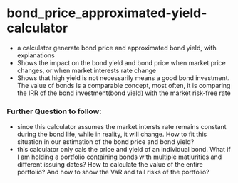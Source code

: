 # bond_price_approximated-yield-calculator
- a calculator generate bond price and approximated bond yield, with explanations
- Shows the impact on the bond yield and bond price when market price changes, or when market interests rate change
- Shows that high yield is not necessarily means a good bond investment. The value of bonds is a comparable concept, most often, it is comparing the IRR of the bond investment(bond yield) with the market risk-free rate
### Further Question to follow:
- since this calculator assumes the market intersts rate remains constant during the bond life, while in reality, it will change. How to fit this situation in our estimation of the bond price and bond yield?
- this calculator only cals the price and yield of an individual bond. What if I am holding a portfolio containing bonds with multiple matiurities and different issuing dates? How to calculate the value of the entire portfolio? And how to show the VaR and tail risks of the portfolio? 
